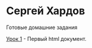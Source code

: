 

# Сергей Хардов
Готовые домашние задания

[Урок 1](sergiohardov.github.io/lesson_1/ "Описание") - Первый html документ.
